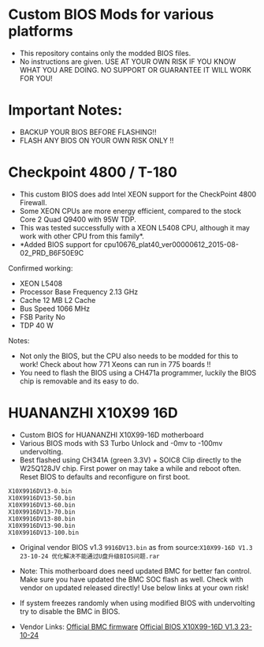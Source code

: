 # Custom BIOS Mods for various platforms
- This repository contains only the modded BIOS files.
- No instructions are given. USE AT YOUR OWN RISK IF YOU KNOW WHAT YOU ARE DOING. NO SUPPORT OR GUARANTEE IT WILL WORK FOR YOU!

# Important Notes:
- BACKUP YOUR BIOS BEFORE FLASHING!!
- FLASH ANY BIOS ON YOUR OWN RISK ONLY !!

# Checkpoint 4800 / T-180
- This custom BIOS does add Intel XEON support for the CheckPoint 4800 Firewall.
- Some XEON CPUs are more energy efficient, compared to the stock Core 2 Quad Q9400 with 95W TDP.
- This was tested successfully with a XEON L5408 CPU, although it may work with other CPU from this family*.
- *Added BIOS support for cpu10676_plat40_ver00000612_2015-08-02_PRD_B6F50E9C

Confirmed working:
- XEON L5408
- Processor Base Frequency 2.13 GHz
- Cache 12 MB L2 Cache
- Bus Speed 1066 MHz
- FSB Parity No
- TDP 40 W

Notes: 
- Not only the BIOS, but the CPU also needs to be modded for this to work! Check about how 771 Xeons can run in 775 boards !!
- You need to flash the BIOS using a CH471a programmer, luckily the BIOS chip is removable and its easy to do.

# HUANANZHI X10X99 16D
- Custom BIOS for HUANANZHI X10X99-16D motherboard
- Various BIOS mods with S3 Turbo Unlock and -0mv to -100mv undervolting.
- Best flashed using CH341A (green 3.3V) + SOIC8 Clip directly to the W25Q128JV chip. First power on may take a while and reboot often. Reset BIOS to defaults and reconfigure on first boot. 

```
X10X9916DV13-0.bin
X10X9916DV13-50.bin
X10X9916DV13-60.bin
X10X9916DV13-70.bin
X10X9916DV13-80.bin
X10X9916DV13-90.bin
X10X9916DV13-100.bin
```
- Original vendor BIOS v1.3 ```9916DV13.bin``` as from source:```X10X99-16D V1.3 23-10-24 优化解决不能通过U盘升级BIOS问题.rar```

- Note: This motherboard does need updated BMC for better fan control. Make sure you have updated the BMC SOC flash as well.
  Check with vendor on updated released directly! Use below links at your own risk!

- If system freezes randomly when using modified BIOS with undervolting try to disable the BMC in BIOS. 

- Vendor Links:
  [Official BMC firmware](https://drive.google.com/file/d/13n3X6cydaHWNnvgJijHUf6cQ-x7x8e5b/edit)
  [Official BIOS X10X99-16D V1.3 23-10-24](https://drive.google.com/file/d/1R2hj4ygJ9yF1kbl6d4wDdewC35Riamzc/edit)
